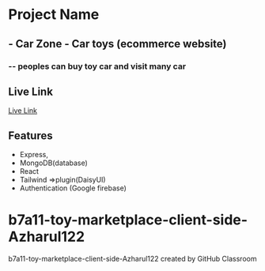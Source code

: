 # Project Name
## - Car Zone - Car toys (ecommerce website)
### -- peoples can buy toy car and visit many car

## Live Link
[Live Link](https://car-toys-c30a9.web.app//)

## Features

- Express,
- MongoDB(database)
- React
- Tailwind =>plugin(DaisyUI)
- Authentication (Google firebase)



# b7a11-toy-marketplace-client-side-Azharul122
b7a11-toy-marketplace-client-side-Azharul122 created by GitHub Classroom
